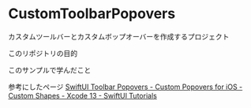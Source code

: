 # CustomToolbarPopovers
カスタムツールバーとカスタムボップオーバーを作成するプロジェクト

このリポジトリの目的

このサンプルで学んだこと

参考にしたページ
[SwiftUI Toolbar Popovers - Custom Popovers for iOS - Custom Shapes - Xcode 13 - SwiftUI Tutorials](https://www.youtube.com/watch?v=vhAwWlvZWsE)
